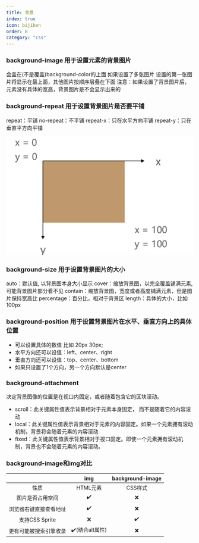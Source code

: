 ```yaml
---
title: 背景
index: true
icon: bijiben
order: 8
category: "css"
---
```

### background-image  用于设置元素的背景图片

会盖在(不是覆盖)background-color的上面
如果设置了多张图片
	设置的第一张图片将显示在最上面，其他图片按顺序层叠在下面
注意：如果设置了背景图片后，元素没有具体的宽高，背景图片是不会显示出来的



### background-repeat  用于设置背景图片是否要平铺
repeat：平铺
no-repeat：不平铺
repeat-x：只在水平方向平铺
repeat-y：只在垂直平方向平铺

![](assets/8背景/hanwu-image-20230823103309743.png)


### background-size  用于设置背景图片的大小

auto：默认值, 以背景图本身大小显示
cover：缩放背景图，以完全覆盖铺满元素,可能背景图片部分看不见
contain：缩放背景图，宽度或者高度铺满元素，但是图片保持宽高比
percentage：百分比，相对于背景区
length：具体的大小，比如100px


### background-position  用于设置背景图片在水平、垂直方向上的具体位置
- 可以设置具体的数值 比如 20px 30px;
- 水平方向还可以设值：left、center、right
- 垂直方向还可以设值：top、center、bottom
- 如果只设置了1个方向，另一个方向默认是center


### background-attachment  
决定背景图像的位置是在视口内固定，或者随着包含它的区块滚动。
- scroll：此关键属性值表示背景相对于元素本身固定， 而不是随着它的内容滚动
- local：此关键属性值表示背景相对于元素的内容固定。如果一个元素拥有滚动机制，背景将会随着元素的内容滚动.
- fixed：此关键属性值表示背景相对于视口固定。即使一个元素拥有滚动机制，背景也不会随着元素的内容滚动。

### background-image和img对比

|              | img    | background-image |
|:------------:|:------:|:----------------:|
| 性质           | HTML元素 | CSS样式            |
| 图片是否占用空间     |  ✔️      |         ❌         |
| 浏览器右键直接查看地址  |  ✔️      |        ❌          |
| 支持CSS Sprite |      ❌  |        ✔️          |
| 更有可能被搜索引擎收录  |  ✔️(结合alt属性)      |     ❌             |  

